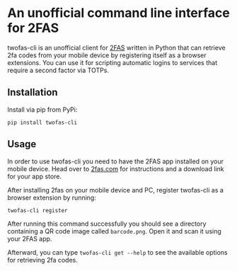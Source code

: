 # An unofficial command line interface for 2FAS

twofas-cli is an unofficial client for [2FAS](https://2fas.com) written in Python that can retrieve 2fa codes from your mobile device by
registering itself as a browser extensions. You can use it for scripting automatic logins to services that require a
second factor via TOTPs.

## Installation

Install via pip from PyPi:

```shell
pip install twofas-cli
```

## Usage

In order to use twofas-cli you need to have the 2FAS app installed on your mobile device.
Head over to [2fas.com](https://2fas.com) for instructions and a download link for your app store.

After installing 2fas on your mobile device and PC, register twofas-cli as a browser extension by running:

```shell
twofas-cli register
```

After running this command successfully you should see a directory containing a QR code image called 
`barcode.png`. Open it and scan it using your 2FAS app.

Afterward, you can type `twofas-cli get --help` to see the available options for retrieving 2fa codes.
